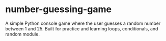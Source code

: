 # number-guessing-game
A simple Python console game where the user guesses a random number between 1 and 25. Built for practice and learning loops, conditionals, and random module.
